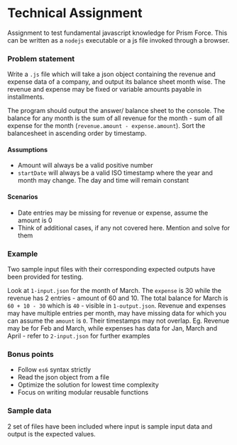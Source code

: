 # Technical Assignment
Assignment to test fundamental javascript knowledge for Prism Force. This can be written as a `nodejs` executable or a js file invoked through a browser.


### Problem statement
Write a `.js` file which will take a json object containing the revenue and expense data of a company, and output its balance sheet month wise. The revenue and expense may be fixed or variable amounts payable in installments.

The program should output the answer/ balance sheet to the console. The balance for any month is the sum of all revenue for the month - sum of all expense for the month (`revenue.amount - expense.amount`). Sort the balancesheet in ascending order by timestamp.


#### Assumptions
- Amount will always be a valid positive number
- `startDate` will always be a valid ISO timestamp where the year and month may change. The day and time will remain constant


#### Scenarios
- Date entries may be missing for revenue or expense, assume the amount is 0
- Think of additional cases, if any not covered here. Mention and solve for them


### Example
Two sample input files with their corresponding expected outputs have been provided for testing.

Look at `1-input.json` for the month of March. The `expense` is 30 while the revenue has 2 entries - amount of 60 and 10. The total balance for March is `60 + 10 - 30` which is `40` - visible in `1-output.json`.
Revenue and expenses may have multiple entries per month, may have missing data for which you can assume the `amount` is `0`. Their timestamps may not overlap. Eg. Revenue may be for Feb and March, while expenses has data for Jan, March and April - refer to `2-input.json` for further examples


### Bonus points
- Follow `es6` syntax strictly
- Read the json object from a file
- Optimize the solution for lowest time complexity
- Focus on writing modular reusable functions


### Sample data
2 set of files have been included where input is sample input data and output is the expected values.
